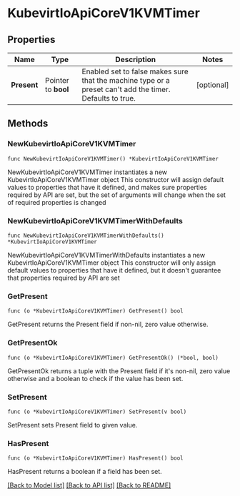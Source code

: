 # KubevirtIoApiCoreV1KVMTimer

## Properties

Name | Type | Description | Notes
------------ | ------------- | ------------- | -------------
**Present** | Pointer to **bool** | Enabled set to false makes sure that the machine type or a preset can&#39;t add the timer. Defaults to true. | [optional] 

## Methods

### NewKubevirtIoApiCoreV1KVMTimer

`func NewKubevirtIoApiCoreV1KVMTimer() *KubevirtIoApiCoreV1KVMTimer`

NewKubevirtIoApiCoreV1KVMTimer instantiates a new KubevirtIoApiCoreV1KVMTimer object
This constructor will assign default values to properties that have it defined,
and makes sure properties required by API are set, but the set of arguments
will change when the set of required properties is changed

### NewKubevirtIoApiCoreV1KVMTimerWithDefaults

`func NewKubevirtIoApiCoreV1KVMTimerWithDefaults() *KubevirtIoApiCoreV1KVMTimer`

NewKubevirtIoApiCoreV1KVMTimerWithDefaults instantiates a new KubevirtIoApiCoreV1KVMTimer object
This constructor will only assign default values to properties that have it defined,
but it doesn't guarantee that properties required by API are set

### GetPresent

`func (o *KubevirtIoApiCoreV1KVMTimer) GetPresent() bool`

GetPresent returns the Present field if non-nil, zero value otherwise.

### GetPresentOk

`func (o *KubevirtIoApiCoreV1KVMTimer) GetPresentOk() (*bool, bool)`

GetPresentOk returns a tuple with the Present field if it's non-nil, zero value otherwise
and a boolean to check if the value has been set.

### SetPresent

`func (o *KubevirtIoApiCoreV1KVMTimer) SetPresent(v bool)`

SetPresent sets Present field to given value.

### HasPresent

`func (o *KubevirtIoApiCoreV1KVMTimer) HasPresent() bool`

HasPresent returns a boolean if a field has been set.


[[Back to Model list]](../README.md#documentation-for-models) [[Back to API list]](../README.md#documentation-for-api-endpoints) [[Back to README]](../README.md)


